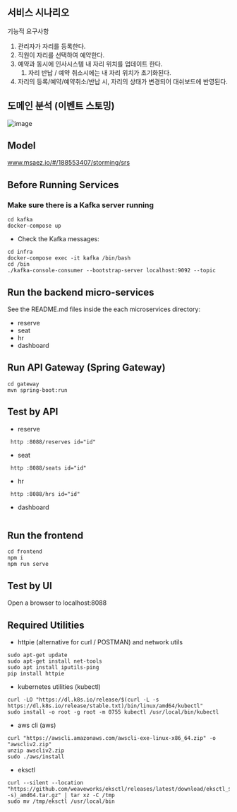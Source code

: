## 서비스 시나리오
기능적 요구사항
1. 관리자가 자리를 등록한다.
1. 직원이 자리를 선택하여 예약한다.
1. 예약과 동시에 인사시스템 내 자리 위치를 업데이트 한다.
    1. 자리 반납 / 예약 취소시에는 내 자리 위치가 초기화된다.
1. 자리의 등록/예약/예약취소/반납 시, 자리의 상태가 변경되어 대쉬보드에 반영된다.

## 도메인 분석 (이벤트 스토밍)
![image](https://github.com/user-attachments/assets/bb704881-f2e2-4033-be33-e1320643c49b)

## Model
www.msaez.io/#/188553407/storming/srs

## Before Running Services
### Make sure there is a Kafka server running
```
cd kafka
docker-compose up
```
- Check the Kafka messages:
```
cd infra
docker-compose exec -it kafka /bin/bash
cd /bin
./kafka-console-consumer --bootstrap-server localhost:9092 --topic
```

## Run the backend micro-services
See the README.md files inside the each microservices directory:

- reserve
- seat
- hr
- dashboard


## Run API Gateway (Spring Gateway)
```
cd gateway
mvn spring-boot:run
```

## Test by API
- reserve
```
 http :8088/reserves id="id" 
```
- seat
```
 http :8088/seats id="id" 
```
- hr
```
 http :8088/hrs id="id" 
```
- dashboard
```
```


## Run the frontend
```
cd frontend
npm i
npm run serve
```

## Test by UI
Open a browser to localhost:8088

## Required Utilities

- httpie (alternative for curl / POSTMAN) and network utils
```
sudo apt-get update
sudo apt-get install net-tools
sudo apt install iputils-ping
pip install httpie
```

- kubernetes utilities (kubectl)
```
curl -LO "https://dl.k8s.io/release/$(curl -L -s https://dl.k8s.io/release/stable.txt)/bin/linux/amd64/kubectl"
sudo install -o root -g root -m 0755 kubectl /usr/local/bin/kubectl
```

- aws cli (aws)
```
curl "https://awscli.amazonaws.com/awscli-exe-linux-x86_64.zip" -o "awscliv2.zip"
unzip awscliv2.zip
sudo ./aws/install
```

- eksctl 
```
curl --silent --location "https://github.com/weaveworks/eksctl/releases/latest/download/eksctl_$(uname -s)_amd64.tar.gz" | tar xz -C /tmp
sudo mv /tmp/eksctl /usr/local/bin
```

